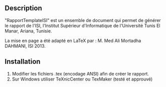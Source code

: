 ﻿Description
----
  "RapportTemplateISI" est un ensemble de document qui permet de générer le rapport de l'ISI,
  l'Institut Supérieur d'Informatique de l'Université Tunis El Manar, Ariana, Tunisie.

  La mise en page a été adapté en LaTeX par :
  M. Med Ali Mortadha DAHMANI, ISI 2013.

Installation
----
1. Modifier les fichiers .tex (encodage ANSI) afin de créer le rapport.
2. Sur Windows utiliser TeXnicCenter ou TexMaker (testé et approuvé)
